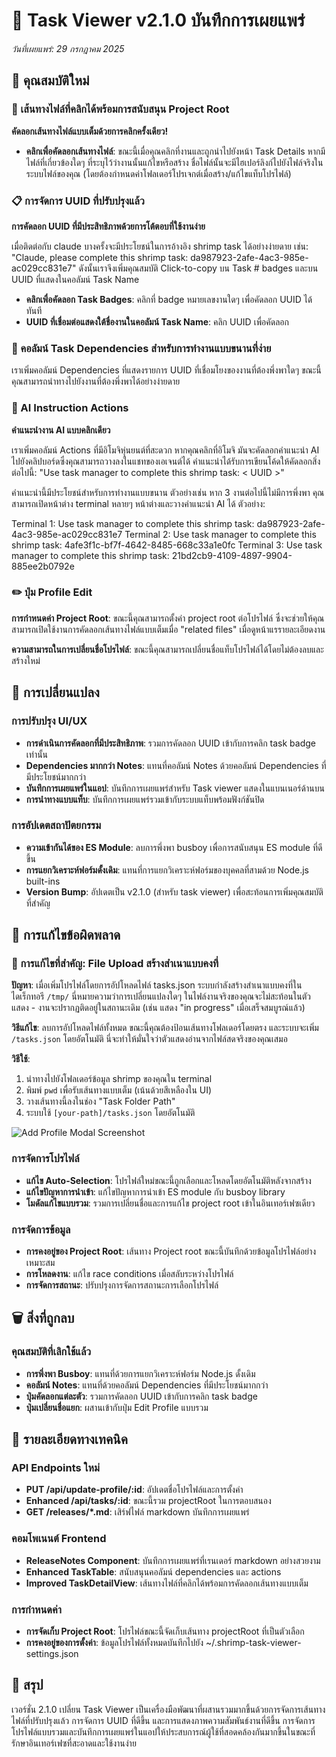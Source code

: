 # 🚀 Task Viewer v2.1.0 บันทึกการเผยแพร่

*วันที่เผยแพร่: 29 กรกฎาคม 2025*

## 🎉 คุณสมบัติใหม่

### 🔗 เส้นทางไฟล์ที่คลิกได้พร้อมการสนับสนุน Project Root
**คัดลอกเส้นทางไฟล์แบบเต็มด้วยการคลิกครั้งเดียว!**

- **คลิกเพื่อคัดลอกเส้นทางไฟล์**: ขณะนี้เมื่อคุณคลิกที่งานและถูกนำไปยังหน้า Task Details หากมีไฟล์ที่เกี่ยวข้องใดๆ ที่ระบุไว้ว่างานนั้นแก้ไขหรือสร้าง ชื่อไฟล์นั้นจะมีไฮเปอร์ลิงก์ไปยังไฟล์จริงในระบบไฟล์ของคุณ (โดยต้องกำหนดค่าโฟลเดอร์โปรเจกต์เมื่อสร้าง/แก้ไขแท็บโปรไฟล์)

### 📋 การจัดการ UUID ที่ปรับปรุงแล้ว
**การคัดลอก UUID ที่มีประสิทธิภาพด้วยการโต้ตอบที่ใช้งานง่าย**

เมื่อติดต่อกับ claude บางครั้งจะมีประโยชน์ในการอ้างอิง shrimp task ได้อย่างง่ายดาย เช่น:
"Claude, please complete this shrimp task: da987923-2afe-4ac3-985e-ac029cc831e7" ดังนั้นเราจึงเพิ่มคุณสมบัติ Click-to-copy บน Task # badges และบน UUID ที่แสดงในคอลัมน์ Task Name

- **คลิกเพื่อคัดลอก Task Badges**: คลิกที่ badge หมายเลขงานใดๆ เพื่อคัดลอก UUID ได้ทันที
- **UUID ที่เชื่อมต่อแสดงใต้ชื่องานในคอลัมน์ Task Name**: คลิก UUID เพื่อคัดลอก

### 🔄 คอลัมน์ Task Dependencies สำหรับการทำงานแบบขนานที่ง่าย

เราเพิ่มคอลัมน์ Dependencies ที่แสดงรายการ UUID ที่เชื่อมโยงของงานที่ต้องพึ่งพาใดๆ ขณะนี้คุณสามารถนำทางไปยังงานที่ต้องพึ่งพาได้อย่างง่ายดาย

### 🤖 AI Instruction Actions
**คำแนะนำงาน AI แบบคลิกเดียว**

เราเพิ่มคอลัมน์ Actions ที่มีอิโมจิหุ่นยนต์ที่สะดวก หากคุณคลิกที่อิโมจิ มันจะคัดลอกคำแนะนำ AI ไปยังคลิปบอร์ดซึ่งคุณสามารถวางลงในแชทของเอเจนต์ได้ คำแนะนำได้รับการเขียนโค้ดให้คัดลอกสิ่งต่อไปนี้: "Use task manager to complete this shrimp task: < UUID >"

คำแนะนำนี้มีประโยชน์สำหรับการทำงานแบบขนาน ตัวอย่างเช่น หาก 3 งานต่อไปนี้ไม่มีการพึ่งพา คุณสามารถเปิดหน้าต่าง terminal หลายๆ หน้าต่างและวางคำแนะนำ AI ได้ ตัวอย่าง:

Terminal 1: Use task manager to complete this shrimp task: da987923-2afe-4ac3-985e-ac029cc831e7
Terminal 2: Use task manager to complete this shrimp task: 4afe3f1c-bf7f-4642-8485-668c33a1e0fc
Terminal 3: Use task manager to complete this shrimp task: 21bd2cb9-4109-4897-9904-885ee2b0792e

### ✏️ ปุ่ม Profile Edit

**การกำหนดค่า Project Root**: ขณะนี้คุณสามารถตั้งค่า project root ต่อโปรไฟล์ ซึ่งจะช่วยให้คุณสามารถเปิดใช้งานการคัดลอกเส้นทางไฟล์แบบเต็มเมื่อ "related files" เมื่อดูหน้าแรรายละเอียดงาน

**ความสามารถในการเปลี่ยนชื่อโปรไฟล์**: ขณะนี้คุณสามารถเปลี่ยนชื่อแท็บโปรไฟล์ได้โดยไม่ต้องลบและสร้างใหม่

## 🔄 การเปลี่ยนแปลง

### การปรับปรุง UI/UX
- **การดำเนินการคัดลอกที่มีประสิทธิภาพ**: รวมการคัดลอก UUID เข้ากับการคลิก task badge เท่านั้น
- **Dependencies มากกว่า Notes**: แทนที่คอลัมน์ Notes ด้วยคอลัมน์ Dependencies ที่มีประโยชน์มากกว่า
- **บันทึกการเผยแพร่ในแอป**: บันทึกการเผยแพร่สำหรับ Task viewer แสดงในแบนเนอร์ด้านบน
- **การนำทางแบบแท็บ**: บันทึกการเผยแพร่รวมเข้ากับระบบแท็บพร้อมฟังก์ชันปิด

### การอัปเดตสถาปัตยกรรม
- **ความเข้ากันได้ของ ES Module**: ลบการพึ่งพา busboy เพื่อการสนับสนุน ES module ที่ดีขึ้น
- **การแยกวิเคราะห์ฟอร์มดั้งเดิม**: แทนที่การแยกวิเคราะห์ฟอร์มของบุคคลที่สามด้วย Node.js built-ins
- **Version Bump**: อัปเดตเป็น v2.1.0 (สำหรับ task viewer) เพื่อสะท้อนการเพิ่มคุณสมบัติที่สำคัญ

## 🐛 การแก้ไขข้อผิดพลาด

### 🚨 การแก้ไขที่สำคัญ: File Upload สร้างสำเนาแบบคงที่
**ปัญหา**: เมื่อเพิ่มโปรไฟล์โดยการอัปโหลดไฟล์ tasks.json ระบบกำลังสร้างสำเนาแบบคงที่ในไดเร็กทอรี `/tmp/` นี่หมายความว่าการเปลี่ยนแปลงใดๆ ในไฟล์งานจริงของคุณจะไม่สะท้อนในตัวแสดง - งานจะปรากฏติดอยู่ในสถานะเดิม (เช่น แสดง "in progress" เมื่อเสร็จสมบูรณ์แล้ว)

**วิธีแก้ไข**: ลบการอัปโหลดไฟล์ทั้งหมด ขณะนี้คุณต้องป้อนเส้นทางโฟลเดอร์โดยตรง และระบบจะเพิ่ม `/tasks.json` โดยอัตโนมัติ นี่จะทำให้มั่นใจว่าตัวแสดงอ่านจากไฟล์สดจริงของคุณเสมอ

**วิธีใช้**:
1. นำทางไปยังโฟลเดอร์ข้อมูล shrimp ของคุณใน terminal
2. พิมพ์ `pwd` เพื่อรับเส้นทางแบบเต็ม (เน้นด้วยสีเหลืองใน UI)
3. วางเส้นทางนี้ลงในช่อง "Task Folder Path"
4. ระบบใช้ `[your-path]/tasks.json` โดยอัตโนมัติ

![Add Profile Modal Screenshot](/releases/add-profile-modal.png)

### การจัดการโปรไฟล์
- **แก้ไข Auto-Selection**: โปรไฟล์ใหม่ขณะนี้ถูกเลือกและโหลดโดยอัตโนมัติหลังจากสร้าง
- **แก้ไขปัญหาการนำเข้า**: แก้ไขปัญหาการนำเข้า ES module กับ busboy library
- **โมดัลแก้ไขแบบรวม**: รวมการเปลี่ยนชื่อและการแก้ไข project root เข้าในอินเทอร์เฟซเดียว

### การจัดการข้อมูล
- **การคงอยู่ของ Project Root**: เส้นทาง Project root ขณะนี้บันทึกด้วยข้อมูลโปรไฟล์อย่างเหมาะสม
- **การโหลดงาน**: แก้ไข race conditions เมื่อสลับระหว่างโปรไฟล์
- **การจัดการสถานะ**: ปรับปรุงการจัดการสถานะการเลือกโปรไฟล์

## 🗑️ สิ่งที่ถูกลบ

### คุณสมบัติที่เลิกใช้แล้ว
- **การพึ่งพา Busboy**: แทนที่ด้วยการแยกวิเคราะห์ฟอร์ม Node.js ดั้งเดิม
- **คอลัมน์ Notes**: แทนที่ด้วยคอลัมน์ Dependencies ที่มีประโยชน์มากกว่า
- **ปุ่มคัดลอกแต่ละตัว**: รวมการคัดลอก UUID เข้ากับการคลิก task badge
- **ปุ่มเปลี่ยนชื่อแยก**: ผสานเข้ากับปุ่ม Edit Profile แบบรวม

## 📝 รายละเอียดทางเทคนิค

### API Endpoints ใหม่
- **PUT /api/update-profile/:id**: อัปเดตชื่อโปรไฟล์และการตั้งค่า
- **Enhanced /api/tasks/:id**: ขณะนี้รวม projectRoot ในการตอบสนอง
- **GET /releases/*.md**: เสิร์ฟไฟล์ markdown บันทึกการเผยแพร่

### คอมโพเนนต์ Frontend
- **ReleaseNotes Component**: บันทึกการเผยแพร่ที่เรนเดอร์ markdown อย่างสวยงาม
- **Enhanced TaskTable**: สนับสนุนคอลัมน์ dependencies และ actions
- **Improved TaskDetailView**: เส้นทางไฟล์ที่คลิกได้พร้อมการคัดลอกเส้นทางแบบเต็ม

### การกำหนดค่า
- **การจัดเก็บ Project Root**: โปรไฟล์ขณะนี้จัดเก็บเส้นทาง projectRoot ที่เป็นตัวเลือก
- **การคงอยู่ของการตั้งค่า**: ข้อมูลโปรไฟล์ทั้งหมดบันทึกไปยัง ~/.shrimp-task-viewer-settings.json

## 🎯 สรุป

เวอร์ชั่น 2.1.0 เปลี่ยน Task Viewer เป็นเครื่องมือพัฒนาที่ผสานรวมมากขึ้นด้วยการจัดการเส้นทางไฟล์ที่ปรับปรุงแล้ว การจัดการ UUID ที่ดีขึ้น และการแสดงภาพความสัมพันธ์งานที่ดีขึ้น การจัดการโปรไฟล์แบบรวมและบันทึกการเผยแพร่ในแอปให้ประสบการณ์ผู้ใช้ที่สอดคล้องกันมากขึ้นในขณะที่รักษาอินเทอร์เฟซที่สะอาดและใช้งานง่าย